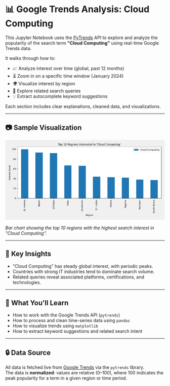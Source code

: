 # 📊 Google Trends Analysis: Cloud Computing

This Jupyter Notebook uses the [PyTrends](https://github.com/GeneralMills/pytrends) API to explore and analyze the popularity of the search term **"Cloud Computing"** using real-time Google Trends data.

It walks through how to:
- 📈 Analyze interest over time (global, past 12 months)
- ⏳ Zoom in on a specific time window (January 2024)
- 🌍 Visualize interest by region
- 🔎 Explore related search queries
- 💡 Extract autocomplete keyword suggestions

Each section includes clear explanations, cleaned data, and visualizations.

---

## 📷 Sample Visualization

<img src="images/interest_by_region.png" alt="Top Regions Bar Chart" width="600"/>

*Bar chart showing the top 10 regions with the highest search interest in "Cloud Computing".*

---

## 📌 Key Insights

- "Cloud Computing" has steady global interest, with periodic peaks.
- Countries with strong IT industries tend to dominate search volume.
- Related queries reveal associated platforms, certifications, and technologies.

---

## 🧠 What You'll Learn

- How to work with the Google Trends API (`pytrends`)
- How to process and clean time-series data using `pandas`
- How to visualize trends using `matplotlib`
- How to extract keyword suggestions and related search intent

---

## 🔒 Data Source

All data is fetched live from [Google Trends](https://trends.google.com) via the `pytrends` library.  
The data is **normalized**: values are relative (0–100), where 100 indicates the peak popularity for a term in a given region or time period.
